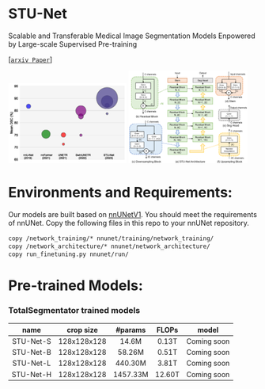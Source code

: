 # STU-Net
Scalable and Transferable Medical Image Segmentation Models Enpowered by Large-scale Supervised Pre-training

[[`arxiv Paper`](https://arxiv.org/abs/2304.06716)]
<p float="left">
  <img src="assets/fig_bubble.png?raw=true" width="47.5%" />
  <img src="assets/fig_model.png?raw=true" width="47.5%" /> 
</p>

# Environments and Requirements:
Our models are built based on [nnUNetV1](https://github.com/MIC-DKFZ/nnUNet/tree/nnunetv1). You should meet the requirements of nnUNet.
Copy the following files in this repo to your nnUNet repository.
```
copy /network_training/* nnunet/training/network_training/
copy /network_architecture/* nnunet/network_architecture/
copy run_finetuning.py nnunet/run/
```

# Pre-trained Models:
### TotalSegmentator trained models

| name | crop size | #params | FLOPs | model |
|:---:|:---:|:---:|:---:| :---:|
| STU-Net-S | 128x128x128 | 14.6M | 0.13T | Coming soon |
| STU-Net-B | 128x128x128 | 58.26M | 0.51T | Coming soon |
| STU-Net-L | 128x128x128 | 440.30M | 3.81T | Coming soon |
| STU-Net-H | 128x128x128 | 1457.33M | 12.60T | Coming soon |
